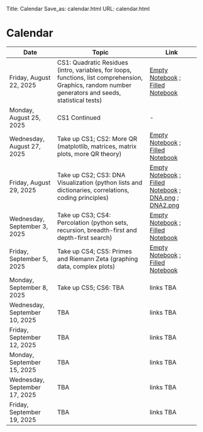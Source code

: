Title: Calendar
Save_as: calendar.html
URL: calendar.html

# Calendar

| Date                     | Topic                                    | Link |
|--------------------------|------------------------------------------|------|
| Friday, August 22, 2025  | CS1: Quadratic Residues (intro, variables, for loops, functions, list comprehension, Graphics, random number generators and seeds, statistical tests)  | [Empty Notebook](static/notebooks/CS01-LegendreSymbols-Empty.ipynb) ; [Filled Notebook](static/notebooks/CS01-LegendreSymbols.ipynb) |
| Monday, August 25, 2025  | CS1 Continued                       | -
| Wednesday, August 27, 2025 | Take up CS1; CS2: More QR (matplotlib, matrices, matrix plots, more QR theory)   | [Empty Notebook](static/notebooks/CS02-MoreQR-Empty.ipynb) ; [Filled Notebook](static/notebooks/CS02-MoreQR.ipynb) |
| Friday, August 29, 2025  | Take up CS2; CS3:  DNA Visualization (python lists and dictionaries, correlations, coding principles)    | [Empty Notebook](static/notebooks/CS03-DNAVis-Empty.ipynb) ; [Filled Notebook](static/notebooks/CS03-DNAVis.ipynb) ; [DNA.png](static/notebooks/DNA.png) ; [DNA2.png](static/notebooks/DNA2.png) |
| Wednesday, September 3, 2025 | Take up CS3; CS4:  Percolation (python sets, recursion, breadth-first and depth-first search)     | [Empty Notebook](static/notebooks/CS04-Percolation-Empty.ipynb) ; [Filled Notebook](static/notebooks/CS04-Percolation.ipynb) |
| Friday, September 5, 2025 | Take up CS4; CS5: Primes and Riemann Zeta (graphing data, complex plots)    |  [Empty Notebook](static/notebooks/CS05-RH-Empty.ipynb) ; [Filled Notebook](static/notebooks/CS05-RH.ipynb) |
| Monday, September 8, 2025 | Take up CS5; CS6:  TBA   |  links TBA |
| Wednesday, September 10, 2025 | TBA   |  links TBA |
| Friday, September 12, 2025 | TBA   |  links TBA |
| Monday, September 15, 2025 | TBA   |  links TBA |
| Wednesday, September 17, 2025 | TBA   |  links TBA |
| Friday, September 19, 2025 | TBA   |  links TBA |
